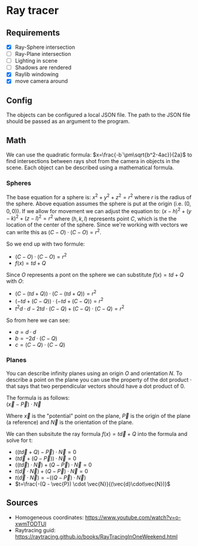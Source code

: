 # Ray tracer

## Requirements
- [x] Ray-Sphere intersection
- [ ] Ray-Plane intersection
- [ ] Lighting in scene
- [ ] Shadows are rendered
- [x] Raylib windowing
- [x] move camera around

## Config
The objects can be configured a local JSON file. The path to the JSON file should be passed as an argument to the program.

## Math
We can use the quadratic formula: $x=\frac{-b`\pm\sqrt{b^2-4ac}}{2a}$ to find intersections between rays shot from the camera in objects in the scene. Each object can be described using a mathematical formula.

### Spheres
The base equation for a sphere is: $x^2+y^2+z^2=r^2$ where $r$ is the radius of the sphere.
Above equation assumes the sphere is put at the origin (i.e. $(0, 0, 0)$). If we allow for movement we can adjust the equation to: $(x - h)^2 + (y - k)^2 + (z - l)^2=r^2$ where $(h, k, l)$ represents point $C$, which is the the location of the center of the sphere. Since we're working with vectors we can write this as $(C - O) \cdot (C - O)=r^2$.

So we end up with two formule:
- $(C - O) \cdot (C - O)=r^2$
- $f(x)=td + Q$

Since $O$ represents a pont on the sphere we can substitute $f(x)=td + Q$ with $O$:
- $(C - (td + Q)) \cdot (C - (td + Q)) = r^2$
- $(-td + (C - Q)) \cdot (-td + (C - Q)) = r^2$
- $t^2d \cdot d - 2td \cdot (C - Q) + (C - Q) \cdot (C - Q) = r^2$
  
So from here we can see:
- $a = d \cdot d$
- $b = -2d \cdot (C - Q)$
- $c = (C - Q) \cdot (C - Q)$

### Planes
You can describe infinity planes using an origin $O$ and orientation $N$. To describe a point on the plane you can use the property of the dot product $\cdot$ that says that two perpendicular vectors should have a dot product of 0.

The formula is as follows:  
$(\vec{x}-\vec{P})\cdot\vec{N}$  

Where $\vec{x}$ is the "potential" point on the plane, $\vec{P}$ is the origin of the plane (a reference) and $\vec{N}$ is the orientation of the plane.

We can then subsitute the ray formula $f(x)=t\vec{d}+Q$ into the formula and solve for t:
- $((t\vec{d} + Q) - \vec{P})\cdot\vec{N}=0$
- $(t\vec{d} + (Q - \vec{P}))\cdot\vec{N}=0$
- $((t\vec{d})\cdot\vec{N}) + (Q - \vec{P}) \cdot \vec{N}=0$
- $t(\vec{d}\cdot\vec{N}) + (Q - \vec{P}) \cdot \vec{N}=0$
- $t(\vec{d}\cdot\vec{N})=-((Q - \vec{P}) \cdot \vec{N})$
- $t=\frac{-(Q - \vec{P}) \cdot \vec{N}}{(\vec{d}\cdot\vec{N})}$

## Sources
* Homogeneous coordinates: https://www.youtube.com/watch?v=o-xwmTODTUI
* Raytracing guid: https://raytracing.github.io/books/RayTracingInOneWeekend.html
